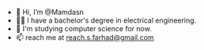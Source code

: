 - 👋 Hi, I’m @Mamdasn
- 👨‍💻 I have a bachelor's degree in electrical engineering.
- 👀 I'm studying computer science for now.
- 📫 reach me at reach.s.farhad@gmail.com
<!-- - 🌱 I’m currently learning and gaining insight into neuroscience. -->
<!-- - 👀 I'm interested in ee, philosophy, neuroscience and linguistics. -->

<!---
Mamdasn/Mamdasn is a ✨ special ✨ repository because its `README.md` (this file) appears on your GitHub profile.
You can click the Preview link to take a look at your changes.
--->
